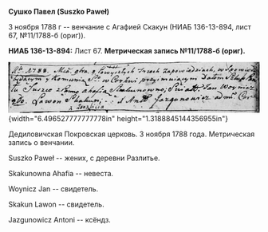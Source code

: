 **Сушко Павел (Suszko Paweł)**

3 ноября 1788 г -- венчание с Агафией Скакун (НИАБ 136-13-894, лист 67,
№11/1788-б (ориг)).

**НИАБ 136-13-894:** Лист 67. **Метрическая запись №11/1788-б (ориг).**

![](./media/97013c2d3df5d5e673e1287e14b5b990396850c5.png){width="6.496527777777778in"
height="1.3188845144356955in"}

Дедиловичская Покровская церковь. 3 ноября 1788 года. Метрическая запись
о венчании.

Suszko Paweł -- жених, с деревни Разлитье.

Skakunowna Ahafia -- невеста.

Woynicz Jan -- свидетель.

Skakun Lawon -- свидетель.

Jazgunowicz Antoni -- ксёндз.
